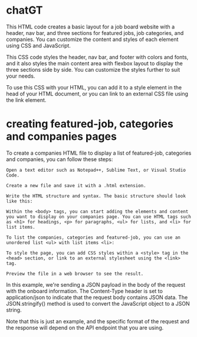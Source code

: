 # chatGT

This HTML code creates a basic layout for a job board website with a header, nav bar, and three sections for featured jobs, job categories, and companies. You can customize the content and styles of each element using CSS and JavaScript.

This CSS code styles the header, nav bar, and footer with colors and fonts, and it also styles the main content area with flexbox layout to display the three sections side by side. You can customize the styles further to suit your needs.

To use this CSS with your HTML, you can add it to a style element in the head of your HTML document, or you can link to an external CSS file using the link element.

# creating featured-job, categories and companies pages

To create a companies HTML file to display a list of featured-job, categories and companies, you can follow these steps:

    Open a text editor such as Notepad++, Sublime Text, or Visual Studio Code.

    Create a new file and save it with a .html extension.

    Write the HTML structure and syntax. The basic structure should look like this:

    Within the <body> tags, you can start adding the elements and content you want to display on your companies page. You can use HTML tags such as <h1> for headings, <p> for paragraphs, <ul> for lists, and <li> for list items.

    To list the companies, categories and featured-job, you can use an unordered list <ul> with list items <li>:

    To style the page, you can add CSS styles within a <style> tag in the <head> section, or link to an external stylesheet using the <link> tag.

    Preview the file in a web browser to see the result.

In this example, we're sending a JSON payload in the body of the request with the onboard information. The Content-Type header is set to application/json to indicate that the request body contains JSON data. The JSON.stringify() method is used to convert the JavaScript object to a JSON string.

Note that this is just an example, and the specific format of the request and the response will depend on the API endpoint that you are using.